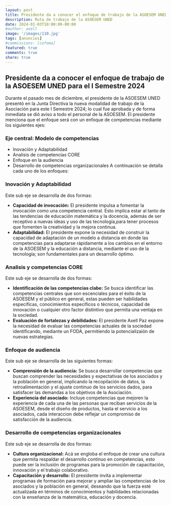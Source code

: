 ```yaml
---
layout: post
title: Presidente da a conocer el enfoque de trabajo de la ASOESEM UNED para el I Semestre 2024
description: Ruta de trabajo de la ASOESEM UNED
date: 2024-01-03T10:00:00-00:00
#author: axell
image: '/images/110.jpg'
tags: [anuncios]
#commissions: [cofoma]
featured: true
comments: true
share: true
---
```

## Presidente da a conocer el enfoque de trabajo de la ASOESEM UNED para el I Semestre 2024
Durante el pasado mes de diciembre, el presidente de la ASOESEM UNED presentó en la Junta Directiva la nueva modalidad de trabajo de la Asociación para este I Semestre 2024; lo cual fue aprobada y de forma inmediata se dió aviso a todo el personal de la ASOESEM. 
El presidente menciona que el enfoque será con un enfoque de competencias mediante los siguientes ejes:
### Eje central: Modelo de competencias
- Inovación y Adaptabilidad
- Analisis de competencias CORE
- Enfoque en la audiencia
- Desarrollo de competencias organizacionales
A continuación se detalla cada uno de los enfoques:

### Inovación y Adaptabilidad
Este sub eje se desarrolla de dos formas:
- **Capacidad de invocación:** El presidente impulsa a fomentar la invocación como una competencia central. Esto implica estar al tanto de las tendencias de educación matemática y la docencia, además de ser receptivo a nuevas ideas y uso de las tecnología,para tener procesos que fomenten la creatividad y la mejora continua.
- **Adaptabilidad:** El presidente expone la necesidad de construir la capacidad de adaptación de un modelo a distancia en donde las competencias para adaptarse rápidamente a los cambios en el entorno de la ASOESEM y la educación a distancia, mediante el uso de la tecnología; son fundamentales para un desarrollo óptimo.

### Analisis y competencias CORE
Este sub eje se desarrolla de dos formas:
- **Identificación de las competencias clabe:** Se busca identificar las competencias centrales que son escenciales para el éxito de la ASOESEM y el público en general, estas pueden ser habilidades específicas, conocimientos específicos o técnicos, capacidad de innovación o cualquier otro factor distintivo que permita una ventaja en la sociedad.
- **Evaluación de fortalezas y debilidades:** El presidente Axell Paz expone la necesidad de evaluar las competencias actuales de la sociedad identificando, mediante un FODA, permitiendo la potencializaión de nuevas estrategias.

### Enfoque de audiencia
Este sub eje se desarrolla de las siguientes formas:
- **Comprensión de la audiencia:** Se busca desarrollar competencias que buscan comprender las necesidades y expectativas de los asociados y la población en general, implicando la recopilación de datos, la retroalimentación y el ajuste continuo de los servicios dados, para satisfacer las demandas a los objetivos de la Asociación.
- **Experiencia del asociado:** Incluye competencias que mejoren la experiencia de cada una de las personas que reciban servicios de la ASOESEM, desde el diseño de productos, hasta el servicio a los asociados, cada interaccion debe reflejar un compromiso de satisfacción de la audiencia.

### Desarrollo de competencias organizacionales
Este sub eje se desarrolla de dos formas:
- **Cultura organizacional:** Acá se engloba el enfoque de crear una cultura que permita respaldar el desarrollo continuo en competencias, esto puede ser la inclusión de programas para la promoción de capacitación, innovación y el trabajo colaborativo.
- **Capacitación y desarrollo:** El presidente invita a implementar programas de formación para mejorar y ampliar las competencias de los asociados y la población en general, deseando que la fuerza esté actualizada en términos de conocimientos y habilidades relacionadas con la enseñanza de la matemática, educación y docencia.
